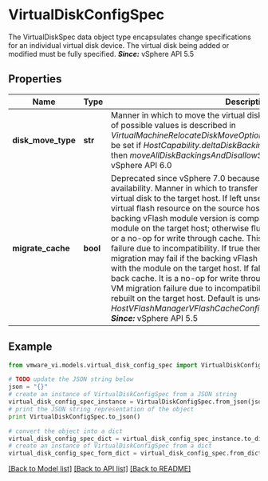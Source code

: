 # VirtualDiskConfigSpec

The VirtualDiskSpec data object type encapsulates change specifications for an individual virtual disk device.  The virtual disk being added or modified must be fully specified.  ***Since:*** vSphere API 5.5 

## Properties
Name | Type | Description | Notes
------------ | ------------- | ------------- | -------------
**disk_move_type** | **str** | Manner in which to move the virtual disk to the target datastore.  The set of possible values is described in *VirtualMachineRelocateDiskMoveOptions_enum*.  This property can only be set if *HostCapability.deltaDiskBackingsSupported* is true.  If left unset then *moveAllDiskBackingsAndDisallowSharing* is assumed.  ***Since:*** vSphere API 6.0  | [optional] 
**migrate_cache** | **bool** | Deprecated since vSphere 7.0 because vFlash Read Cache end of availability.  Manner in which to transfer the cache associated with the virtual disk to the target host.  If left unset then migrate is used when virtual flash resource on the source host is accessible and when the backing vFlash module version is compatible with the specific vFalsh module on the target host; otherwise flush is used for write back cache, or a no-op for write through cache. This setting can avoid VM migration failure due to incompatibility. If true then migrate is always used. VM migration may fail if the backing vFlash module version is incompatible with the module on the target host. If false then flush is used for write back cache. It is a no-op for write through cache. This setting can avoid VM migration failure due to incompatibility, but cache files have to be rebuilt on the target host. Default is unset.  See also *HostVFlashManagerVFlashCacheConfigInfoVFlashModuleConfigOption*.  ***Since:*** vSphere API 5.5  | [optional] 

## Example

```python
from vmware_vi.models.virtual_disk_config_spec import VirtualDiskConfigSpec

# TODO update the JSON string below
json = "{}"
# create an instance of VirtualDiskConfigSpec from a JSON string
virtual_disk_config_spec_instance = VirtualDiskConfigSpec.from_json(json)
# print the JSON string representation of the object
print VirtualDiskConfigSpec.to_json()

# convert the object into a dict
virtual_disk_config_spec_dict = virtual_disk_config_spec_instance.to_dict()
# create an instance of VirtualDiskConfigSpec from a dict
virtual_disk_config_spec_form_dict = virtual_disk_config_spec.from_dict(virtual_disk_config_spec_dict)
```
[[Back to Model list]](../README.md#documentation-for-models) [[Back to API list]](../README.md#documentation-for-api-endpoints) [[Back to README]](../README.md)


